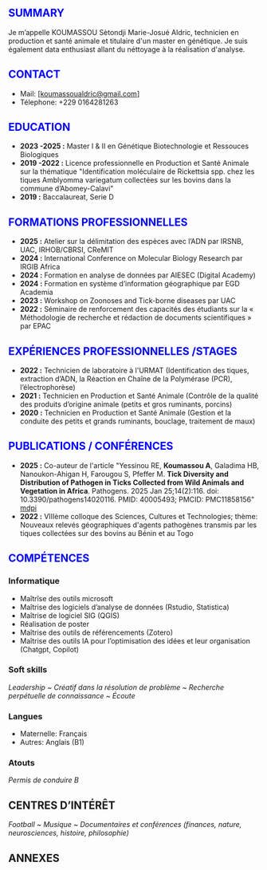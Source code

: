 ## <span style="color: blue;">SUMMARY</span>
Je m’appelle KOUMASSOU Sètondji Marie-Josué Aldric, technicien en production et santé animale et titulaire d'un master en génétique. Je suis également data enthusiast allant du néttoyage à la réalisation d'analyse.
## <span style="color: blue;">CONTACT</span>
- Mail: [koumassoualdric@gmail.com]
- Télephone: +229 0164281263

## <span style="color: blue;">EDUCATION</span>
- **2023 -2025 :** Master I & II en Génétique Biotechnologie et Ressouces Biologiques
- **2019 -2022 :** Licence professionnelle en Production et Santé Animale sur la thématique "Identification moléculaire de Rickettsia spp. chez les tiques Amblyomma variegatum collectées sur les bovins dans la commune d’Abomey-Calavi"
- **2019 :** Baccalaureat, Serie D

## <span style="color: blue;">FORMATIONS PROFESSIONNELLES</span>
- **2025 :** Atelier sur la délimitation des espèces avec l’ADN par IRSNB, UAC, IRHOB/CBRSI, CReMIT
- **2024 :** International Conference on Molecular Biology Research par IRGIB Africa
- **2024 :** Formation en analyse de données  par AIESEC (Digital Academy)
- **2024 :** Formation en système d’information géographique  par EGD Academia
- **2023 :** Workshop on Zoonoses and Tick-borne diseases  par UAC
- **2022 :** Séminaire de renforcement des capacités des étudiants sur la « Méthodologie de recherche et rédaction de documents scientifiques »  par EPAC

## <span style="color: blue;">EXPÉRIENCES PROFESSIONNELLES /STAGES</span>
- **2022 :** Technicien  de laboratoire à l'URMAT (Identification des tiques, extraction d’ADN, la Réaction en Chaîne de la Polymérase (PCR), l’électrophorèse)
- **2021 :** Technicien en Production et Santé Animale (Contrôle de la qualité des produits d’origine animale (petits et gros ruminants, porcins)
- **2020 :** Technicien en Production et Santé Animale (Gestion et la conduite des petits et grands ruminants, bouclage, traitement de maux)

## <span style="color: blue;">PUBLICATIONS / CONFÉRENCES</span>
- **2025 :** Co-auteur de l'article "Yessinou RE, **Koumassou A**, Galadima HB, Nanoukon-Ahigan H, Farougou S, Pfeffer M. **Tick Diversity and Distribution of Pathogen in Ticks Collected from Wild Animals and Vegetation in Africa**. Pathogens. 2025 Jan 25;14(2):116. doi: 10.3390/pathogens14020116. PMID: 40005493; PMCID: PMC11858156" [mdpi](https://www.mdpi.com/2076-0817/14/2/116)
- **2022 :** VIIIème colloque des Sciences, Cultures et Technologies; thème: Nouveaux relevés géographiques d'agents pathogènes transmis par les tiques collectées sur des bovins au Bénin et au Togo

## <span style="color: blue;">COMPÉTENCES</span>
### Informatique
- Maîtrîse des outils microsoft
- Maîtrise des logiciels d’analyse de données (Rstudio, Statistica)
- Maîtrise de logiciel SIG (QGIS)
- Réalisation de poster
- Maîtrise des outils de référencements (Zotero)
- Maîtrise des outils IA pour l’optimisation des idées et leur organisation (Chatgpt, Copilot)

### Soft skills
*Leadership ~ Créatif dans la résolution de problème ~ Recherche perpétuelle de connaissance ~ Écoute*

### Langues
- Maternelle: Français
- Autres: Anglais (B1)

### Atouts
*Permis de conduire B*

## CENTRES D’INTÉRÊT
*Football ~ Musique ~ Documentaires et conférences (finances, nature, neurosciences, histoire, philosophie)*
## ANNEXES
